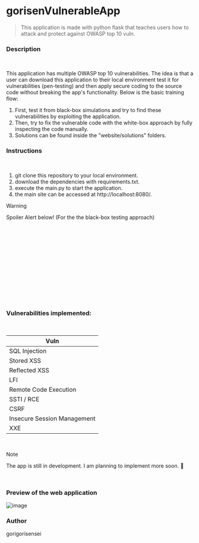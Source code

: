 # gorisenVulnerableApp
> This application is made with python flask that teaches users how to attack and protect against OWASP top 10 vuln.


###  Description

<br>

This application has multiple OWASP top 10 vulnerabilities. The idea is that a user can download this application to their local environment test it for vulnerabilities (pen-testing) and then apply secure coding to the source code without breaking the app's functionality. 
Below is the basic training flow:

1. First, test it from black-box simulations and try to find these vulnerabilities by exploiting the application.
2. Then, try to fix the vulnerable code with the white-box approach by fully inspecting the code manually.
3. Solutions can be found inside the "website/solutions" folders.


### Instructions
<br>

1. git clone this repository to your local environment.
2. download the dependencies with requirements.txt.
3. execute the main.py to start the application.
4. the main site can be accessed at http://localhost:8080/.

> [!WARNING]
>Spoiler Alert below! (For the the black-box testing approach)


<br>
<br>
<br>
<br>
<br>
<br>
<br>
<br>
<br>
<br>
<br>
<br>

 
### Vulnerabilities implemented:
<br>

| Vuln       |
| ------------- | 
| SQL Injection    |
| Stored XSS     |
| Reflected XSS | 
| LFI | 
| Remote Code Execution | 
| SSTI / RCE | 
| CSRF | 
| Insecure Session Management |
| XXE | 

 
<br>

> [!NOTE]
> The app is still in development. I am planning to implement more soon. :space_invader:

<br>


###  Preview of the web application

![image](https://github.com/gorigorisensei/gorisenVulnerableApp/assets/46886933/cd4c8ee3-8f0d-4673-800c-82f90062b57c)

### Author

gorigorisensei